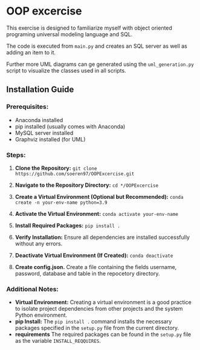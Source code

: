 # OOP excercise
This exercise is designed to familiarize myself with object oriented programing universal modeling language and SQL. 

The code is executed from `main.py` and creates an SQL server as well as adding an item to it. 

Further more UML diagrams can ge generated using the `uml_generation.py` script to visualize the classes used in all scripts.

## Installation Guide

### Prerequisites:
- Anaconda installed
- pip installed (usually comes with Anaconda)
- MySQL server installed
- Graphviz installed (for UML)

### Steps:

1. **Clone the Repository:**
`git clone https://github.com/soeren97/OOPExcercise.git`

2. **Navigate to the Repository Directory:**
`cd */OOPExcercise`

3. **Create a Virtual Environment (Optional but Recommended):**
`conda create -n your-env-name python=3.9`

4. **Activate the Virtual Environment:**
`conda activate your-env-name`

5. **Install Required Packages:**
`pip install .`

6. **Verify Installation:**
Ensure all dependencies are installed successfully without any errors.

7. **Deactivate Virtual Environment (If Created):**
`conda deactivate`

8. **Create config.json.**
Create a file containing the fields username, password, database and table in the repocetory directory.

### Additional Notes:

- **Virtual Environment:** Creating a virtual environment is a good practice to isolate project dependencies from other projects and the system Python environment.
- **pip Install:** The `pip install .` command installs the necessary packages specified in the `setup.py` file from the current directory.
- **requirements** The required packages can be found in the `setup.py` file as the variable `INSTALL_REQQUIRES`.